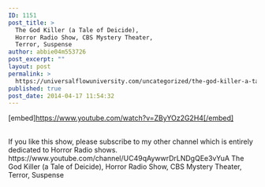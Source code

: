 ```yaml
---
ID: 1151
post_title: >
  The God Killer (a Tale of Deicide),
  Horror Radio Show, CBS Mystery Theater,
  Terror, Suspense
author: abbie04m553726
post_excerpt: ""
layout: post
permalink: >
  https://universalflowuniversity.com/uncategorized/the-god-killer-a-tale-of-deicide-horror-radio-show-cbs-mystery-theater-terror-suspense/
published: true
post_date: 2014-04-17 11:54:32
---
```

[embed]https://www.youtube.com/watch?v=ZByYOz2G2H4[/embed]</br></br>
<p>If you like this show, please subscribe to my other channel which is entirely dedicated to Horror Radio shows. https://www.youtube.com/channel/UC49qAywwrDrLNDgQEe3vYuA
The God Killer (a Tale of Deicide), Horror Radio Show, CBS Mystery Theater, Terror, Suspense</p>